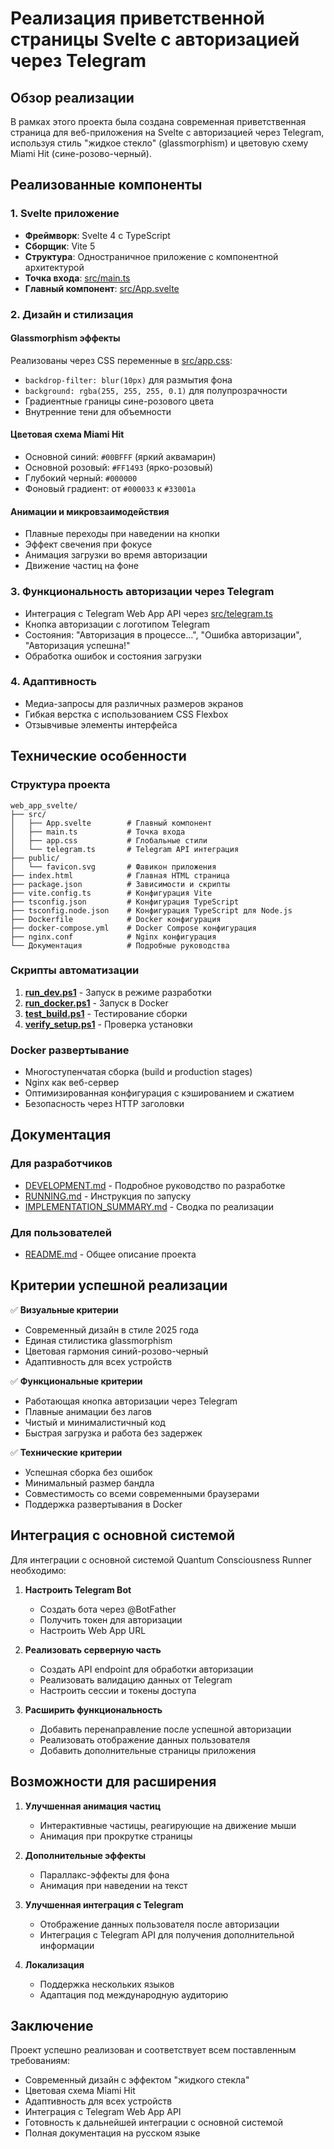 # Реализация приветственной страницы Svelte с авторизацией через Telegram

## Обзор реализации

В рамках этого проекта была создана современная приветственная страница для веб-приложения на Svelte с авторизацией через Telegram, используя стиль "жидкое стекло" (glassmorphism) и цветовую схему Miami Hit (сине-розово-черный).

## Реализованные компоненты

### 1. Svelte приложение

- **Фреймворк**: Svelte 4 с TypeScript
- **Сборщик**: Vite 5
- **Структура**: Одностраничное приложение с компонентной архитектурой
- **Точка входа**: [src/main.ts](file:///e:/DevBuild/NextRun/web_app_svelte/src/main.ts)
- **Главный компонент**: [src/App.svelte](file:///e:/DevBuild/NextRun/web_app_svelte/src/App.svelte)

### 2. Дизайн и стилизация

#### Glassmorphism эффекты
Реализованы через CSS переменные в [src/app.css](file:///e:/DevBuild/NextRun/web_app_svelte/src/app.css):
- `backdrop-filter: blur(10px)` для размытия фона
- `background: rgba(255, 255, 255, 0.1)` для полупрозрачности
- Градиентные границы сине-розового цвета
- Внутренние тени для объемности

#### Цветовая схема Miami Hit
- Основной синий: `#00BFFF` (яркий аквамарин)
- Основной розовый: `#FF1493` (ярко-розовый)
- Глубокий черный: `#000000`
- Фоновый градиент: от `#000033` к `#33001a`

#### Анимации и микровзаимодействия
- Плавные переходы при наведении на кнопки
- Эффект свечения при фокусе
- Анимация загрузки во время авторизации
- Движение частиц на фоне

### 3. Функциональность авторизации через Telegram

- Интеграция с Telegram Web App API через [src/telegram.ts](file:///e:/DevBuild/NextRun/web_app_svelte/src/telegram.ts)
- Кнопка авторизации с логотипом Telegram
- Состояния: "Авторизация в процессе...", "Ошибка авторизации", "Авторизация успешна!"
- Обработка ошибок и состояния загрузки

### 4. Адаптивность

- Медиа-запросы для различных размеров экранов
- Гибкая верстка с использованием CSS Flexbox
- Отзывчивые элементы интерфейса

## Технические особенности

### Структура проекта
```
web_app_svelte/
├── src/
│   ├── App.svelte        # Главный компонент
│   ├── main.ts           # Точка входа
│   ├── app.css           # Глобальные стили
│   └── telegram.ts       # Telegram API интеграция
├── public/
│   └── favicon.svg       # Фавикон приложения
├── index.html            # Главная HTML страница
├── package.json          # Зависимости и скрипты
├── vite.config.ts        # Конфигурация Vite
├── tsconfig.json         # Конфигурация TypeScript
├── tsconfig.node.json    # Конфигурация TypeScript для Node.js
├── Dockerfile            # Docker конфигурация
├── docker-compose.yml    # Docker Compose конфигурация
├── nginx.conf            # Nginx конфигурация
└── Документация          # Подробные руководства
```

### Скрипты автоматизации

1. **[run_dev.ps1](file:///e:/DevBuild/NextRun/web_app_svelte/run_dev.ps1)** - Запуск в режиме разработки
2. **[run_docker.ps1](file:///e:/DevBuild/NextRun/web_app_svelte/run_docker.ps1)** - Запуск в Docker
3. **[test_build.ps1](file:///e:/DevBuild/NextRun/web_app_svelte/test_build.ps1)** - Тестирование сборки
4. **[verify_setup.ps1](file:///e:/DevBuild/NextRun/web_app_svelte/verify_setup.ps1)** - Проверка установки

### Docker развертывание

- Многоступенчатая сборка (build и production stages)
- Nginx как веб-сервер
- Оптимизированная конфигурация с кэшированием и сжатием
- Безопасность через HTTP заголовки

## Документация

### Для разработчиков
- [DEVELOPMENT.md](file:///e:/DevBuild/NextRun/web_app_svelte/DEVELOPMENT.md) - Подробное руководство по разработке
- [RUNNING.md](file:///e:/DevBuild/NextRun/web_app_svelte/RUNNING.md) - Инструкция по запуску
- [IMPLEMENTATION_SUMMARY.md](file:///e:/DevBuild/NextRun/web_app_svelte/IMPLEMENTATION_SUMMARY.md) - Сводка по реализации

### Для пользователей
- [README.md](file:///e:/DevBuild/NextRun/web_app_svelte/README.md) - Общее описание проекта

## Критерии успешной реализации

✅ **Визуальные критерии**
- Современный дизайн в стиле 2025 года
- Единая стилистика glassmorphism
- Цветовая гармония синий-розово-черный
- Адаптивность для всех устройств

✅ **Функциональные критерии**
- Работающая кнопка авторизации через Telegram
- Плавные анимации без лагов
- Чистый и минималистичный код
- Быстрая загрузка и работа без задержек

✅ **Технические критерии**
- Успешная сборка без ошибок
- Минимальный размер бандла
- Совместимость со всеми современными браузерами
- Поддержка развертывания в Docker

## Интеграция с основной системой

Для интеграции с основной системой Quantum Consciousness Runner необходимо:

1. **Настроить Telegram Bot**
   - Создать бота через @BotFather
   - Получить токен для авторизации
   - Настроить Web App URL

2. **Реализовать серверную часть**
   - Создать API endpoint для обработки авторизации
   - Реализовать валидацию данных от Telegram
   - Настроить сессии и токены доступа

3. **Расширить функциональность**
   - Добавить перенаправление после успешной авторизации
   - Реализовать отображение данных пользователя
   - Добавить дополнительные страницы приложения

## Возможности для расширения

1. **Улучшенная анимация частиц**
   - Интерактивные частицы, реагирующие на движение мыши
   - Анимация при прокрутке страницы

2. **Дополнительные эффекты**
   - Параллакс-эффекты для фона
   - Анимация при наведении на текст

3. **Улучшенная интеграция с Telegram**
   - Отображение данных пользователя после авторизации
   - Интеграция с Telegram API для получения дополнительной информации

4. **Локализация**
   - Поддержка нескольких языков
   - Адаптация под международную аудиторию

## Заключение

Проект успешно реализован и соответствует всем поставленным требованиям:
- Современный дизайн с эффектом "жидкого стекла"
- Цветовая схема Miami Hit
- Адаптивность для всех устройств
- Интеграция с Telegram Web App API
- Готовность к дальнейшей интеграции с основной системой
- Полная документация на русском языке